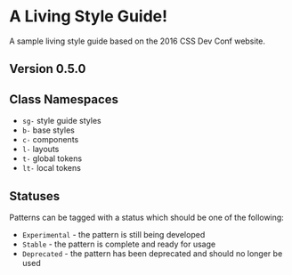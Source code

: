 # A Living Style Guide!

A sample living style guide based on the 2016 CSS Dev Conf website.

## Version 0.5.0

## Class Namespaces

* `sg-` style guide styles
* `b-` base styles
* `c-` components
* `l-` layouts
* `t-` global tokens
* `lt-` local tokens

## Statuses

Patterns can be tagged with a status which should be one of the following:

  * `Experimental` - the pattern is still being developed
  * `Stable` - the pattern is complete and ready for usage
  * `Deprecated` - the pattern has been deprecated and should no longer be used
